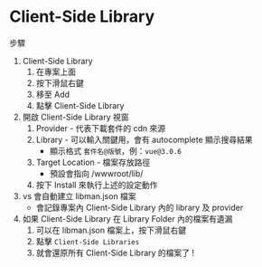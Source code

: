 # Client-Side Library

步驟

1. Client-Side Library
   1. 在專案上面
   2. 按下滑鼠右鍵
   3. 移至 Add
   4. 點擊 Client-Side Library
2. 開啟 Client-Side Library 視窗
   1. Provider - 代表下載套件的 cdn 來源
   2. Library - 可以輸入關鍵用，會有 autocomplete 顯示搜尋結果
      - 顯示格式 `套件名@版號`，例：`vue@3.0.6`
   3. Target Location - 檔案存放路徑
      - 預設會指向 /wwwroot/lib/
   4. 按下 Install 來執行上述的設定動作
3. vs 會自動建立 libman.json 檔案
   - 會記錄專案內 Client-Side Library 內的 library 及 provider
4. 如果 Client-Side Library 在 Library Folder 內的檔案有遺漏
   1. 可以在 libman.json 檔案上，按下滑鼠右鍵
   2. 點擊 `Client-Side Libraries`
   3. 就會還原所有 Client-Side Library 的檔案了 !
